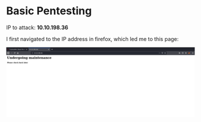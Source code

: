 # Basic Pentesting

IP to attack: **10.10.198.36**



I first navigated to the IP address in firefox, which led me to this page:

![screenshot1](screenshot1.png)





